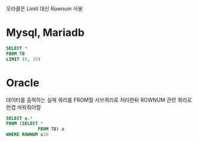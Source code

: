 오라클은 Limit 대신 Rownum 사용

# Mysql, Mariadb

```sql
SELECT * 
FROM TB
LIMIT (0, 10)
```

# Oracle

데이터를 출력하는 실제 쿼리를 FROM절 서브쿼리로 처리한뒤 ROWNUM 관련 쿼리로 한겹 씌워줘야함

```sql
SELECT a.* 
FROM (SELECT * 
			FROM TB) a 
WHERE ROWNUM ≤10
```